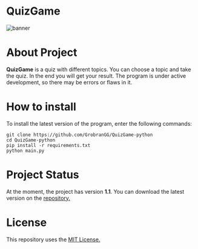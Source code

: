 # QuizGame
![banner](https://i.ibb.co/jbc16KS/68747470733a2f2f692e6962622e636f2f443850665244782f62616e6e6572726561646d652e706e67.png)

# About Project
__QuizGame__ is a quiz with different topics. You can choose a topic and take the quiz. In the end you will get your result. The program is under active development, so there may be errors or flaws in it.

# How to install
To install the latest version of the program, enter the following commands:
```
git clone https://github.com/GrobranGG/QuizGame-python
cd QuizGame-python
pip install -r requirements.txt
python main.py
```

# Project Status
At the moment, the project has version __1.1__. You can download the latest version on the [repository.](https://github.com/GrobranGG/QuizGame-python)

# License
This repository uses the [MIT License.](https://github.com/GrobranGG/QuizGame-python/blob/main/LICENSE)
